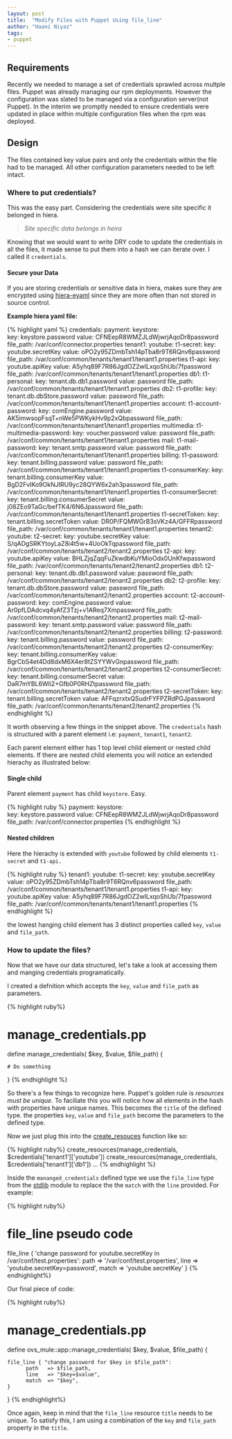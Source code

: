 ```yaml
---
layout: post
title:  "Modify Files with Puppet Using file_line"
author: "Haani Niyaz"
tags:  
- puppet 
---
```



## Requirements

Recently we needed to manage a set of credentials sprawled across multple files. Puppet was already managing our rpm deployments. However the configuration was slated to be managed via a configuration server(not Puppet). In the interim we promptly needed to ensure credentials were updated in place within multiple configuration files when the rpm was deployed.


## Design

The files contained key value pairs and only the credentials within the file had to be managed. All other configuration parameters needed to be left intact. 


### Where to put credentials?

This was the easy part. Considering the credentials were site specific it belonged in hiera.

> *Site specific data belongs in heira* 

Knowing that we would want to write DRY code to update the credentials in all the files, 
it made sense to put them into a hash we can iterate over. I called it `credentials`. 


#### Secure your Data

If you are storing credentials or sensitive data in hiera, makes sure they are encrypted using [hiera-eyaml](https://github.com/TomPoulton/hiera-eyaml) since they are more often than not stored in source control.


**Example hiera yaml file:**

{% highlight yaml %}
credentials:
  payment:
   keystore:  
    key: keystore.password 
    value: CFNEepR8WMZJLdWjwrjAqoDr8password
    file_path: /var/conf/connector.properties
  tenant1:
    youtube:
      t1-secret:
        key: youtube.secretKey
        value:  oPO2y95ZDmbTsh14pTba8r9T6RQnv6password
        file_path: /var/conf/common/tenants/tenant1/tenant1.properties
      t1-api:
        key: youtube.apiKey
        value: A5yhq89F7R86JgdOZ2wILxqoShUb/7fpassword
        file_path: /var/conf/common/tenants/tenant1/tenant1.properties
    db1:
      t1-personal:
        key: tenant.db.db1.password
        value: password
        file_path: /var/conf/common/tenants/tenant1/tenant1.properties
    db2:
      t1-profile:
        key: tenant.db.dbStore.password
        value: password
        file_path: /var/conf/common/tenants/tenant1/tenant1.properties
    account:
      t1-account-password:
        key: comEngine.password
        value: AK5imwsopFsqT+nWe5PWKykHv9p2xQbpassword
        file_path: /var/conf/common/tenants/tenant1/tenant1.properties
    multimedia:
      t1-multimedia-password:
        key: voucher.password
        value: password
        file_path: /var/conf/common/tenants/tenant1/tenant1.properties
    mail:
      t1-mail-password:
        key: tenant.smtp.password
        value: password
        file_path: /var/conf/common/tenants/tenant1/tenant1.properties
    billing:
      t1-password:
        key: tenant.billing.password
        value: password
        file_path: /var/conf/common/tenants/tenant1/tenant1.properties
      t1-consumerKey:
        key: tenant.billing.consumerKey
        value: BgD2FvIKo9OkNJIRU9yc28QYW6x2ah3password
        file_path: /var/conf/common/tenants/tenant1/tenant1.properties
      t1-consumerSecret:
        key: tenant.billing.consumerSecret
        value:  j08ZEo9TaGc/befTK4/6N6Jpassword
        file_path: /var/conf/common/tenants/tenant1/tenant1.properties
      t1-secretToken:
        key: tenant.billing.secretToken
        value: DR0P/FQMWGrB3sVKz4A/GFFRpassword
        file_path: /var/conf/common/tenants/tenant1/tenant1.properties
  tenant2:
    youtube:
      t2-secret:
        key: youtube.secretKey
        value:  S/qADgSRKYtoyLaZ8i4t5w+4UoOkTqpassword
        file_path: /var/conf/common/tenants/tenant2/tenant2.properties
      t2-api:
        key: youtube.apiKey
        value: BHLZjqZqqFuZkwdbKuYMioOdx0UnKfwpassword
        file_path: /var/conf/common/tenants/tenant2/tenant2.properties
    db1:
      t2-personal:
        key: tenant.db.db1.password
        value: password
        file_path: /var/conf/common/tenants/tenant2/tenant2.properties
    db2:
      t2-profile:
        key: tenant.db.dbStore.password
        value: password
        file_path: /var/conf/common/tenants/tenant2/tenant2.properties
    account:
      t2-account-password:
        key: comEngine.password
        value: Ar0pfLDAdcvq4yAfZ3Tzj+v1AReq7Xmpassword
        file_path: /var/conf/common/tenants/tenant2/tenant2.properties
    mail:
      t2-mail-password:
        key: tenant.smtp.password
        value: password
        file_path: /var/conf/common/tenants/tenant2/tenant2.properties
    billing:
      t2-password:
        key: tenant.billing.password
        value: password
        file_path: /var/conf/common/tenants/tenant2/tenant2.properties
      t2-consumerKey:
        key: tenant.billing.consumerKey
        value: BgrCbS4et4Dd8dxM6X4er8tZSYYWvGnpassword
        file_path: /var/conf/common/tenants/tenant2/tenant2.properties
      t2-consumerSecret:
        key: tenant.billing.consumerSecret
        value: DaR7mYBL6WIi2+Gfb0P0RHZtpassword
        file_path: /var/conf/common/tenants/tenant2/tenant2.properties
      t2-secretToken:
        key: tenant.billing.secretToken
        value: AFFqzrxtxQSudrFYFPZRdPGJpassword
        file_path: /var/conf/common/tenants/tenant2/tenant2.properties
  {% endhighlight %}



It worth observing a few things in the snippet above. The `credentials` hash is structured with a parent element i.e: `payment`, `tenant1`, `tenant2`. 

Each parent element either has 1 top level child element or nested child elements. If there are nested child elements you will notice an extended hierachy as illustrated below:


#### Single child

Parent element `payment` has child `keystore`. Easy.

{% highlight ruby %}
 payment:
   keystore:  
    key: keystore.password 
    value: CFNEepR8WMZJLdWjwrjAqoDr8password
    file_path: /var/conf/connector.properties
{% endhighlight %}

#### Nested children

Here the hierachy is extended with `youtube` followed by child elements `t1-secret` and `t1-api.`

{% highlight ruby %}
tenant1:
    youtube:
      t1-secret:
        key: youtube.secretKey
        value:  oPO2y95ZDmbTsh14pTba8r9T6RQnv6password
        file_path: /var/conf/common/tenants/tenant1/tenant1.properties
      t1-api:
        key: youtube.apiKey
        value: A5yhq89F7R86JgdOZ2wILxqoShUb/7fpassword
        file_path: /var/conf/common/tenants/tenant1/tenant1.properties
{% endhighlight %}


the lowest hanging child element has 3 distinct properties called `key`, `value` and `file_path`. 


### How to update the files?

Now that we have our data structured, let's take a look at accessing them and manging credentials programatically.

I created a defnition which accepts the `key`, `value` and `file_path` as parameters.


{% highlight  ruby%}
# manage_credentials.pp
define manage_credentials(
	$key, 
	$value, 
	$file_path) {

    # Do something
}
{% endhighlight %}


So there's a few things to recognize here. Puppet's golden rule is *resources must be unique*. To faciliate this you will notice how all elements in the hash with properties have unique names. This becomes the `title` of the defined type. the properties `key`, `value` and `file_path` become the parameters to the defined type.

Now we just plug this into the [create_resouces](https://docs.puppet.com/puppet/latest/reference/function.html#createresources) function like so:

{% highlight  ruby%}
create_resources(manage_credentials, $credentials['tenant1']['youtube'])
create_resources(manage_credentials, $credentials['tenant1']['db1'])
...
{% endhighlight %}


Inside the `mananged_credentials` defined type we use the `file_line` type from the [stdlib](https://forge.puppet.com/puppetlabs/stdlib) module to replace the the `match` with the `line` provided. For example:



{% highlight  ruby%}
# file_line pseudo code

file_line { 'change password for youtube.secretKey in /var/conf/test.properties':
	path  => '/var/conf/test.properties',
	line  => 'youtube.secretKey=password',
	match => 'youtube.secretKey'
}
{% endhighlight%}


Our final piece of code:

{% highlight  ruby%}
# manage_credentials.pp
define ovs_mule::app::manage_credentials(
	$key, 
	$value, 
	$file_path) {
    	
	file_line { "change password for $key in $file_path":
		  path   => $file_path,
		  line   => "$key=$value",
		  match  => "$key",
	}

}
{% endhighlight%}


Once again, keep in mind that the `file_line` resource `title` needs to be unique. To satisfy this, I am using a combination of the `key` and `file_path` property in the `title`.








